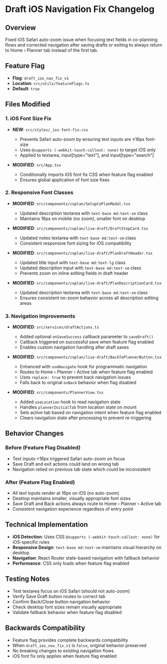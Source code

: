 
# Draft iOS Navigation Fix Changelog

## Overview
Fixed iOS Safari auto-zoom issue when focusing text fields in co-planning flows and corrected navigation after saving drafts or exiting to always return to Home › Planner tab instead of the first tab.

## Feature Flag
- **Flag**: `draft_ios_nav_fix_v1`
- **Location**: `src/utils/featureFlags.ts`
- **Default**: `true`

## Files Modified

### 1. iOS Font Size Fix
- **NEW**: `src/styles/_ios-font-fix.css`
  - Prevents Safari auto-zoom by ensuring text inputs are ≥16px font-size
  - Uses `@supports (-webkit-touch-callout: none)` to target iOS only
  - Applied to textarea, input[type="text"], and input[type="search"]

- **MODIFIED**: `src/App.tsx`
  - Conditionally imports iOS font fix CSS when feature flag enabled
  - Ensures global application of font size fixes

### 2. Responsive Font Classes
- **MODIFIED**: `src/components/coplan/SetupCoPlanModal.tsx`
  - Updated description textarea with `text-base md:text-sm` class
  - Maintains 16px on mobile (no zoom), smaller font on desktop

- **MODIFIED**: `src/components/coplan/live-draft/DraftStopCard.tsx`
  - Updated notes textarea with `text-base md:text-sm` class
  - Consistent responsive font sizing for iOS compatibility

- **MODIFIED**: `src/components/coplan/live-draft/PlanDraftHeader.tsx`
  - Updated title input with `text-base md:text-lg` class
  - Updated description input with `text-base md:text-sm` class
  - Prevents zoom on inline editing fields in draft header

- **MODIFIED**: `src/components/coplan/live-draft/PlanDescriptionCard.tsx`
  - Updated description textarea with `text-base md:text-sm` class
  - Ensures consistent no-zoom behavior across all description editing areas

### 3. Navigation Improvements
- **MODIFIED**: `src/services/draftActions.ts`
  - Added optional `onSaveSuccess` callback parameter to `saveDraft()`
  - Callback triggered on successful save when feature flag enabled
  - Enables custom navigation handling after draft saves

- **MODIFIED**: `src/components/coplan/live-draft/BackToPlannerButton.tsx`
  - Enhanced with `useNavigate` hook for programmatic navigation
  - Routes to Home › Planner › Active tab when feature flag enabled
  - Uses `replace: true` to prevent back navigation issues
  - Falls back to original `onBack` behavior when flag disabled

- **MODIFIED**: `src/components/PlannerView.tsx`
  - Added `useLocation` hook to read navigation state
  - Handles `plannerInitialTab` from location state on mount
  - Sets active tab based on navigation intent when feature flag enabled
  - Clears navigation state after processing to prevent re-triggering

## Behavior Changes

### Before (Feature Flag Disabled)
- Text inputs <16px triggered Safari auto-zoom on focus
- Save Draft and exit actions could land on wrong tab
- Navigation relied on previous tab state which could be inconsistent

### After (Feature Flag Enabled)
- All text inputs render at 16px on iOS (no auto-zoom)
- Desktop maintains smaller, visually appropriate font sizes
- Save Draft and Back actions always route to Home › Planner › Active tab
- Consistent navigation experience regardless of entry point

## Technical Implementation
- **iOS Detection**: Uses CSS `@supports (-webkit-touch-callout: none)` for iOS-specific rules
- **Responsive Design**: `text-base md:text-sm` maintains visual hierarchy on desktop
- **Navigation**: React Router state-based navigation with fallback behavior
- **Performance**: CSS only loads when feature flag enabled

## Testing Notes
- Test textarea focus on iOS Safari (should not auto-zoom)
- Verify Save Draft button routes to correct tab
- Confirm Back/Close button navigation behavior
- Check desktop font sizes remain visually appropriate
- Validate fallback behavior when feature flag disabled

## Backwards Compatibility
- Feature flag provides complete backwards compatibility
- When `draft_ios_nav_fix_v1` is `false`, original behavior preserved
- No breaking changes to existing navigation flows
- iOS font fix only applies when feature flag enabled
